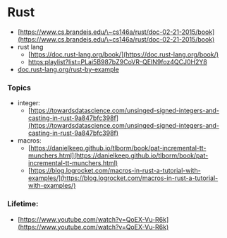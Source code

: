 # Rust



* [https://www.cs.brandeis.edu/\~cs146a/rust/doc-02-21-2015/book](https://www.cs.brandeis.edu/\~cs146a/rust/doc-02-21-2015/book)
* rust lang
  * [https://doc.rust-lang.org/book/](https://doc.rust-lang.org/book/)
  * [https:playlist?list=PLai5B987bZ9CoVR-QEIN9foz4QCJ0H2Y8](https://www.youtube.com/playlist?list=PLai5B987bZ9CoVR-QEIN9foz4QCJ0H2Y8)
* [doc.rust-lang.org/rust-by-example](https://doc.rust-lang.org/rust-by-example/hello.html)

### Topics

* integer:
  * [https://towardsdatascience.com/unsinged-signed-integers-and-casting-in-rust-9a847bfc398f](https://towardsdatascience.com/unsinged-signed-integers-and-casting-in-rust-9a847bfc398f)
* macros:
  * [https://danielkeep.github.io/tlborm/book/pat-incremental-tt-munchers.html](https://danielkeep.github.io/tlborm/book/pat-incremental-tt-munchers.html)
  * [https://blog.logrocket.com/macros-in-rust-a-tutorial-with-examples/](https://blog.logrocket.com/macros-in-rust-a-tutorial-with-examples/)

### Lifetime:

* [https://www.youtube.com/watch?v=QoEX-Vu-R6k](https://www.youtube.com/watch?v=QoEX-Vu-R6k)
